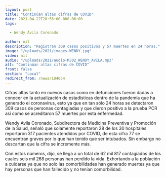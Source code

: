 ```yaml
---
layout: post
title: "Continúan altas cifras de COVID"
date: 2021-04-22T20:56:00.000-06:00
tags:
  
  - Wendy Ávila Coronado
  
author: nil
description: "Registran 309 casos positivos y 57 muertes en 24 horas."
image: "/uploads/2021/images-WENDY.jpg"
video: nil
audio: "/uploads/2021/audio-MJ02_WENDY_AVILA.mp3"
alt: "Continúan altas cifras de COVID"
front: false
section: "Local"
redirect_from: /news/184054
---
```


Cifras altas tanto en nuevos casos como en defunciones fueron dadas a conocer en la actualización de estadísticas dentro de la pandemia que ha generado el coronavirus, esto ya que en tan sólo 24 horas se detectaron 309 casos de personas contagiadas y que dieron positivo a la prueba PCR así como se acreditaron 57 muertes por esta enfermedad.

Wendy Avila Coronado, Subdirectora de Medicina Preventiva y Promoción de la Salud, señaló que solamente reportaron 28 de los 30 hospitales reportaron 317 pacientes atendidos por COVID, de esta cifra 77 se encuentran graves por lo que  han tenido que ser intubados. Sin embargo no descartan que la cifra se incremente más.

Con estos números, dijo, se llega a un total de 62 mil 817 contagiados de los cuales seis mil 268 personas han perdido la vida. Exhortando a la población a cuidarse ya que no solo las comorbilidades han generado muertes ya que hay personas que han fallecido y no tenían comorbilidad.
